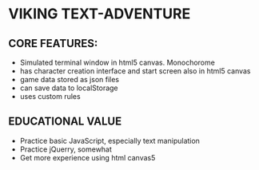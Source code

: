 VIKING TEXT-ADVENTURE
======================

CORE FEATURES:
---------------

* Simulated terminal window in html5 canvas.  Monochorome
* has character creation interface and start screen also in html5 canvas
* game data stored as json files
* can save data to localStorage
* uses custom rules

EDUCATIONAL VALUE
------------------

* Practice basic JavaScript, especially text manipulation
* Practice jQuerry, somewhat
* Get more experience using html canvas5